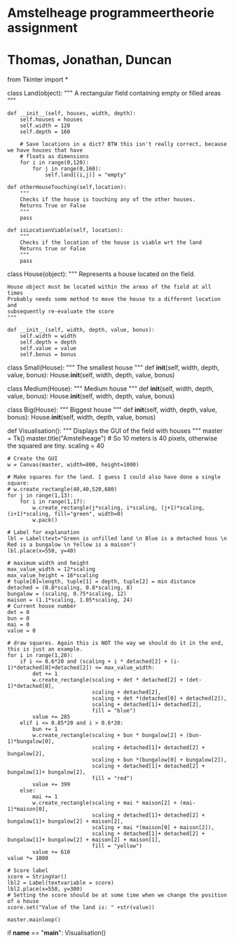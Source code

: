 # Amstelheage programmeertheorie assignment
# Thomas, Jonathan, Duncan

from Tkinter import *

class Land(object):
	"""
	A rectangular field containing empty or filled areas
	"""

	def __init__(self, houses, width, depth):
		self.houses = houses
		self.width = 120
		self.depth = 160

		# Save locations in a dict? BTW this isn't really correct, because we have houses that have
		# floats as dimensions
		for i in range(0,120):
			for j in range(0,160):
				self.land[(i,j)] = "empty"

	def otherHouseTouching(self,location):
		"""
		Checks if the house is touching any of the other houses.
		Returns True or False
		"""
		pass

	def isLocationViable(self, location):
		"""
		Checks if the location of the house is viable wrt the land 
		Returns true or False
		"""
		pass

class House(object):
	"""
	Represents a house located on the field.

	House object must be located within the areas of the field at all times
	Probably needs some method to move the house to a different location and
	subsequently re-evaluate the score
	"""
	
	def __init__(self, width, depth, value, bonus):
		self.width = width
		self.depth = depth
		self.value = value
		self.bonus = bonus
 

class Small(House):
	"""
	The smallest house
	"""
	def __init__(self, width, depth, value, bonus):
		House.__init__(self, width, depth, value, bonus)
		

class Medium(House):
	"""
	Medium house
	"""
	def __init__(self, width, depth, value, bonus):
		House.__init__(self, width, depth, value, bonus)

class Big(House):
	"""
	Biggest house
	"""
	def __init__(self, width, depth, value, bonus):
		House.__init__(self, width, depth, value, bonus)


def Visualisation():
	"""
	Displays the GUI of the field with houses
	"""
	master = Tk()
	master.title("Amstelheage")
	# So 10 meters is 40 pixels, otherwise the squared are tiny.
	scaling = 40

	# Create the GUI
	w = Canvas(master, width=800, height=1000)

	# Make squares for the land. I guess I could also have done a single square:
	# w.create_rectangle(40,40,520,680)
	for j in range(1,13):
		for i in range(1,17):
			w.create_rectangle(j*scaling, i*scaling, (j+1)*scaling, (i+1)*scaling, fill="green", width=0)
			w.pack()

	# Label for explanation
	lbl = Label(text="Green is unfilled land \n Blue is a detached hous \n Red is a bungalow \n Yellow is a maison")
	lbl.place(x=550, y=40)

	# maximum width and height
	max_value_width = 12*scaling
	max_value_height = 16*scaling
	# tuple[0]=length, tuple[1] = depth, tuple[2] = min distance 
	detached = (0.8*scaling, 0.8*scaling, 8)
	bungalow = (scaling, 0.75*scaling, 12)
	maison = (1.1*scaling, 1.05*scaling, 24)
	# Current house number  
	det = 0
	bun = 0
	mai = 0
	value = 0

	# draw squares. Again this is NOT the way we should do it in the end, this is just an example.
	for i in range(1,20):
		if i <= 0.6*20 and (scaling + i * detached[2] + (i-1)*detached[0]+detached[2]) <= max_value_width:
			det += 1
			w.create_rectangle(scaling + det * detached[2] + (det-1)*detached[0], 
							   scaling + detached[2], 
							   scaling + det *(detached[0] + detached[2]), 
							   scaling + detached[1]+ detached[2], 
							   fill = "blue")
			value += 285
		elif i <= 0.85*20 and i > 0.6*20:
			bun += 1
			w.create_rectangle(scaling + bun * bungalow[2] + (bun-1)*bungalow[0], 
							   scaling + detached[1]+ detached[2] + bungalow[2], 
							   scaling + bun *(bungalow[0] + bungalow[2]), 
							   scaling + detached[1]+ detached[2] + bungalow[1]+ bungalow[2], 
							   fill = "red")
			value += 399
		else:
			mai += 1
			w.create_rectangle(scaling + mai * maison[2] + (mai-1)*maison[0], 
							   scaling + detached[1]+ detached[2] + bungalow[1]+ bungalow[2] + maison[2], 
							   scaling + mai *(maison[0] + maison[2]), 
							   scaling + detached[1]+ detached[2] + bungalow[1]+ bungalow[2] + maison[2] + maison[1], 
							   fill = "yellow")
			value += 610
	value *= 1000

	# Score label
	score = StringVar()
	lbl2 = Label(textvariable = score)
	lbl2.place(x=550, y=300)
	# Setting the score should be at some time when we change the position of a house
	score.set("Value of the land is: " +str(value))

	master.mainloop()


if __name__ == "__main__":
	Visualisation()
